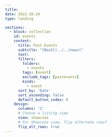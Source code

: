 ```yaml
---
title:
date: 2022-10-24
type: landing

sections:
  - block: collection
    id: events
    content:
      title: Past Events
      subtitle: "[Back](../../news)"
      text: 
      filters:
        folders:
          - events
        tags: [event]
        exclude_tags: [pastevents]
        kinds:
          - event
      sort_by: 'Date'
      sort_ascending: false
      default_button_index: 0
    design:
      columns: '2'
      # Choose a listing view
      view: showcase
      # For Showcase view, flip alternate rows?
      flip_alt_rows: true
---
```

